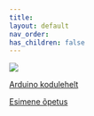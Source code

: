 ```yaml
---
title: 
layout: default
nav_order: 
has_children: false
---
```


![](./pildid/1.png)

[Arduino kodulehelt](https://www.arduino.cc/en/software)

[Esimene õpetus](./esp32-arduinoIDE-ettevalmistus)